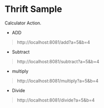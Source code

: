 # Thrift Sample

Calculator Action.

* ADD

> http://localhost:8081/add?a=5&b=4

* Subtract

> http://localhost:8081/subtract?a=5&b=4

* multiply

> http://localhost:8081/multiply?a=5&b=4

* Divide

> http://localhost:8081/divide?a=5&b=4